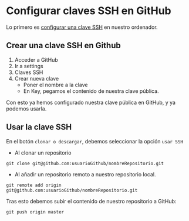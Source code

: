 # Configurar claves SSH en GitHub

Lo primero es [configurar una clave SSH](crear_claves_ssh.md) en nuestro ordenador.

## Crear una clave SSH en Github
1. Acceder a GitHub
2. Ir a settings
3. Claves SSH
4. Crear nueva clave
    - Poner el nombre a la clave
    - En Key, pegamos el contenido de nuestra clave pública.

Con esto ya hemos configurado nuestra clave pública en GitHub, y ya podemos usarla.

## Usar la clave SSH
En el botón `clonar o descargar`, debemos seleccionar la opción `usar SSH`

- Al clonar un repositorio
```
git clone git@github.com:usuarioGithub/nombreRepositorio.git
``` 
- Al añadir un repositorio remoto a nuestro repositorio local.
```
git remote add origin git@github.com:usuarioGithub/nombreRepositorio.git
``` 
Tras esto debemos subir el contenido de nuestro repositorio a GitHub:
```
git push origin master
```



